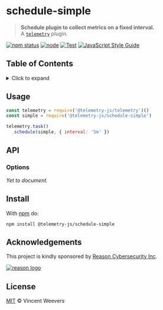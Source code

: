 # schedule-simple

> **Schedule plugin to collect metrics on a fixed interval.**  
> A [`telemetry`](https://github.com/telemetry-js/telemetry) plugin.

[![npm status](http://img.shields.io/npm/v/telemetry-js/schedule-simple.svg)](https://www.npmjs.org/package/@telemetry-js/schedule-simple)
[![node](https://img.shields.io/node/v/@telemetry-js/schedule-simple.svg)](https://www.npmjs.org/package/@telemetry-js/schedule-simple)
[![Test](https://github.com/telemetry-js/schedule-simple/workflows/Test/badge.svg?branch=main)](https://github.com/telemetry-js/schedule-simple/actions)
[![JavaScript Style Guide](https://img.shields.io/badge/code_style-standard-brightgreen.svg)](https://standardjs.com)

## Table of Contents

<details><summary>Click to expand</summary>

- [Usage](#usage)
- [API](#api)
  - [Options](#options)
- [Install](#install)
- [Acknowledgements](#acknowledgements)
- [License](#license)

</details>

## Usage

```js
const telemetry = require('@telemetry-js/telemetry')()
const simple = require('@telemetry-js/schedule-simple')

telemetry.task()
  .schedule(simple, { interval: '5m' })
```

## API

### Options

_Yet to document._

## Install

With [npm](https://npmjs.org) do:

```
npm install @telemetry-js/schedule-simple
```

## Acknowledgements

This project is kindly sponsored by [Reason Cybersecurity Inc](https://reasonsecurity.com).

[![reason logo](https://cdn.reasonsecurity.com/github-assets/reason_signature_logo.png)](https://reasonsecurity.com)

## License

[MIT](LICENSE) © Vincent Weevers
